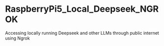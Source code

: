 # RaspberryPi5_Local_Deepseek_NGROK
Accessing locally running Deepseek and other LLMs through public internet using Ngrok
